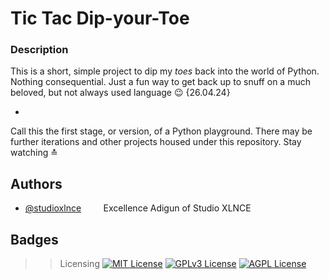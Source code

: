 
# Tic Tac Dip-your-Toe

### Description
This is a short, simple project to dip my *toes* back into the world of Python. Nothing consequential. Just a fun way to get back up to snuff on a much beloved, but not always used language 😉 {26.04.24}

-

Call this the first stage, or version, of a Python playground. There may be further iterations and other projects housed under this repository. Stay watching ≛




## Authors

- [@studioxlnce](https://www.github.com/studioxlnce)
&nbsp;&nbsp;&nbsp;&nbsp;&nbsp;&nbsp;&nbsp;&nbsp;Excellence Adigun of Studio XLNCE


## Badges

>>Licensing
[![MIT License](https://img.shields.io/badge/License-MIT-green.svg)](https://choosealicense.com/licenses/mit/)
[![GPLv3 License](https://img.shields.io/badge/License-GPL%20v3-yellow.svg)](https://opensource.org/licenses/)
[![AGPL License](https://img.shields.io/badge/license-AGPL-blue.svg)](http://www.gnu.org/licenses/agpl-3.0)

